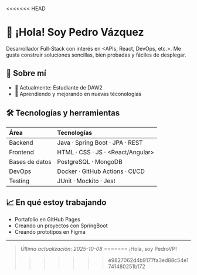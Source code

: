 <<<<<<< HEAD
# 👋 ¡Hola! Soy Pedro Vázquez


Desarrollador Full-Stack con interés en <APIs, React, DevOps, etc.>.
Me gusta construir soluciones sencillas, bien probadas y fáciles de desplegar.


## 🧭 Sobre mí
- 🔭 Actualmente: Estudiante de DAW2
- 🌱 Aprendiendo y mejorando en nuevas téconologías


## 🛠️ Tecnologías y herramientas
| Área           | Tecnologías                               |
|:-------------- |:------------------------------------------ |
| Backend        | Java · Spring Boot · JPA · REST            |
| Frontend       | HTML · CSS · JS · <React/Angular>          |
| Bases de datos | PostgreSQL · MongoDB                       |
| DevOps         | Docker · GitHub Actions · CI/CD            |
| Testing        | JUnit · Mockito · Jest                     |


## 📈 En qué estoy trabajando
- Portafolio en GitHub Pages
- Creando un proyectos con SpringBoot
- Creando prototipos en Figma

---
> _Última actualización: 2025-10-08_
=======
¡Hola, soy PedroVP!
>>>>>>> e9827062d4b9177fa3ed88c54e1741480251b172
